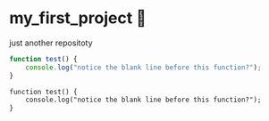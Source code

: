 # my_first_project :love_letter:
just another repositoty
```javascript
function test() {
    console.log("notice the blank line before this function?");
}
```
```html
function test() {
    console.log("notice the blank line before this function?");
}
```
